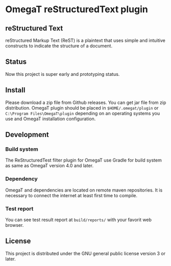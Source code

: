 # OmegaT reStructuredText plugin

## reStructured Text

reStructured Markup Text (ReST) is a plaintext that uses simple and intuitive
constructs to indicate the structure of a document. 

## Status

Now this project is super early and prototyping status.

## Install

Please download a zip file from Github releases. You can get jar file from zip distribution.
OmegaT plugin should be placed in `$HOME/.omegat/plugin` or `C:\Program Files\OmegaT\plugin`
depending on an operating systems you use and OmegaT installation configuration.

## Development
### Build system

The ReStructuredTest filter plugin for OmegaT use Gradle for build system
as same as OmegaT version 4.0 and later.

### Dependency

OmegaT and dependencies are located on remote maven repositories.
It is necessary to connect the internet at least first time to compile.

### Test report

You can see test result report at `build/reports/` with your favorit web browser.

## License

This project is distributed under the GNU general public license version 3 or later.

